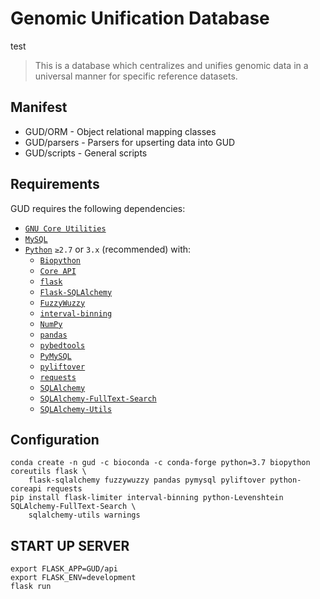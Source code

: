 # Genomic Unification Database
test
> This is a database which centralizes and unifies genomic data in a universal manner for specific reference datasets.

## Manifest
+ GUD/ORM - Object relational mapping classes
+ GUD/parsers - Parsers for upserting data into GUD
+ GUD/scripts - General scripts

## Requirements
GUD requires the following dependencies:
* [`GNU Core Utilities`](https://www.gnu.org/software/coreutils/)
* [`MySQL`](https://www.mysql.com)
* [`Python`](https://www.python.org) `≥2.7` or `3.x` (recommended) with:
    - [`Biopython`](https://biopython.org)
    - [`Core API`](https://www.coreapi.org/)
    - [`flask`](https://flask.palletsprojects.com/en/1.0.x/)
    - [`Flask-SQLAlchemy`](https://flask-sqlalchemy.palletsprojects.com/en/2.x/)
    - [`FuzzyWuzzy`](https://chairnerd.seatgeek.com/fuzzywuzzy-fuzzy-string-matching-in-python/)
    - [`interval-binning`](https://interval-binning.readthedocs.io/en/latest/)
    - [`NumPy`](https://numpy.org/)
    - [`pandas`](https://pandas.pydata.org/)
    - [`pybedtools`](https://daler.github.io/pybedtools/)
    - [`PyMySQL`](https://pymysql.readthedocs.io/en/latest/)
    - [`pyliftover`](https://github.com/konstantint/pyliftover)
    - [`requests`](https://requests.readthedocs.io/en/master/)
    - [`SQLAlchemy`](https://www.sqlalchemy.org)
    - [`SQLAlchemy-FullText-Search`](https://github.com/mengzhuo/sqlalchemy-fulltext-search)
    - [`SQLAlchemy-Utils`](https://sqlalchemy-utils.readthedocs.io/en/latest/)

## Configuration

```
conda create -n gud -c bioconda -c conda-forge python=3.7 biopython coreutils flask \
    flask-sqlalchemy fuzzywuzzy pandas pymysql pyliftover python-coreapi requests
pip install flask-limiter interval-binning python-Levenshtein SQLAlchemy-FullText-Search \
    sqlalchemy-utils warnings
```

## START UP SERVER

```
export FLASK_APP=GUD/api
export FLASK_ENV=development
flask run
```
